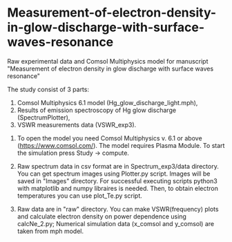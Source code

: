 # Measurement-of-electron-density-in-glow-discharge-with-surface-waves-resonance
Raw experimental data and Comsol Multiphysics model for manuscript "Measurement of electron density in glow discharge with surface waves resonance"

The study consist of 3 parts: 
1) Comsol Multiphysics 6.1 model (Hg_glow_discharge_light.mph), 
2) Results of emission spectroscopy of Hg glow discharge (SpectrumPlotter),
3) VSWR measurements data (VSWR_exp3).

1. To open the model you need Comsol Multiphysics v. 6.1 or above (https://www.comsol.com/).
   The model requires Plasma Module. To start the simulation press Study -> compute.

2. Raw spectrum data in csv format are in Spectrum_exp3/data directory.
   You can get spectrum images using Plotter.py script. Images will be saved in "Images" directory.
   For successful executing scripts python3 with matplotlib and numpy libraires is needed.
   Then, to obtain electron temperatures you can use plot_Te.py script.

4. Raw data are in "raw" directory.
   You can make VSWR(frequency) plots and calculate electron density on power dependence using calcNe_2.py;
   Numerical simulation data (x_comsol and y_comsol) are taken from mph model.
